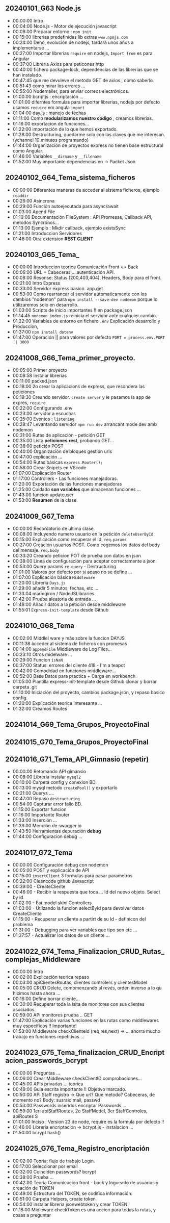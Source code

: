 ## 20240101_G63 Node.js
- 00:00:00 Intro
- 00:04:00 Node.js - Motor de ejecución javascript
- 00:08:00 Preparar entorno : `npm init`
- 00:15:00 librerias predefinidas lib extras `www.npmjs.com`
- 00:24:00 Deno, evolución de nodejs, tardarà unos años a implementarse …
- 00:27:00 Importar librerias `require` en nodejs, `Import from` es para Angular
- 00:37:00 Libreria Axios para peticones  http
- 00:40:00 fichero package-lock, dependencias de las librerias que se han instalado.
- 00:47:45 que me devuleve el metodo GET de axios , como saberlo.
- 00:51:43 como mirar los errores ...
- 00:55:00 Nodemailer, para enviar correos electrónicos.
- 01:00:00 bcriptjs :  encriptación …
- 01:01:00 diferntes formulas para importar librerias, nodejs por defecto usamos `require` em angula `import`
- 01:04:00 day.js :  manejo de fechas
- 01:11:00 Como **modularizamos nuestro codigo** , creamos librerias.
- 01:16:00 exportacion de funciones...
- 01:22:00 importación de lo que hemos exportado.
- 01:28:00 Destructuring, quedarme solo con las claves que me interesan. (ychannel 10 minutos programando)
- 01:44:00 Organización de proyectos express no tienen base estructural como Angular.
- 01:46:00 Variables `__dirname` y `__filename`
- 01:52:00 Muy importante dependencias en -> Packet Json 

## 20240102_G64_Tema_sistema_ficheros
- 00:00:00 Diferentes maneras de acceder al sistema ficheros, ejemplo `readdir`
- 00:26:00 Asíncrona
- 00:29:00 Función autoejecutada para async/await
- 01:03:00 Apend File
- 01:10:00 Documentación FileSystem : API Promesas, Callback API, metodos Syncronos...
- 01:13:00 Ejemplo : Mkdir callback, ejemplo existsSync
- 01:21:00 Introduccion Servidores
- 01:46:00 Otra extension **REST CLIENT**

## 20240103_G65_Tema_
- 00:00:00 Introduccion teorica Comunicación Front <-> Back
- 00:06:00 URL + Cabeceras ... autenticación API.
- 00:08:00 Resonse: Status (200,403,404), Headers, Body para el front.
- 00:21:00 Intro Express
- 00:33:00 Servidor express basico. app.get
- 00:53:00 Como rearrancar el servidor automaticamente con los cambios "nodemon" para 
            `npm install --save-dev nodemon` porque lo utilizaremos solo en desarrollo.
- 01:03:00 Scripts de inicio importantes !! en package.json
- 01:14:45 `nodemon index.js` reinicia el servidor ante cualquier cambio.
- 01:22:00 Variables de entorno en fichero `.env` Explicación desarrollo y Produccion, 
- 01:37:00 `npm install dotenv`
- 01:47:00 Operación || para valores por defecto `PORT = process.env.PORT || 3000`

## 20241008_G66_Tema_primer_proyecto.
- 00:05:00 Primer proyecto
- 00:08:58 Instalar librerias
- 00:11:00 packed.json
- 00:18:00 2o crear la aplicacions de express, que resondera las peticiones
- 00:19:30 Creando servidor. `create server` y le pasamos la app de expres, `require`
- 00:22:00 Configurando .env
- 00:23:00 servidor a escuchar.
- 00:25:00 Eventos : `listening`
- 00:28:47 Levantando servidor `npm run dev` arrancant mode dev amb nodemon
- 00:31:00 Rutas de aplicación - petición GET
- 00:35:00 Lista **peticiones.rest**, probando GET...
- 00:38:00 petición POST
- 00:40:00 Organización de bloques gestión urls
- 00:47:00 explicación ...
- 00:54:00 Rutas bàsicas `express.Router();`
- 00:58:00 Crear Snipets en VScode 
- 01:07:00 Explicación Router
- 01:17:00 Controllers - Las funciones manejadoras.
- 01:20:00 Exportación de las funciones manejadoras
- 01:25:00 Cuidado **son variables** que almacenan funciones ...
- 01:43:00 funcion updateuser 
- 01:53:00 **Resumen** de la clase.

## 20241009_G67_Tema
- 00:00:00 Recordatorio de ultima clase.
- 00:08:00 Incluyendo numero usuario en la petición `deleteUserById`
- 00:15:00 Explicación como recuperar el Id, `req.params`
- 00:27:00 Creación usuarios POST. Como cogemos los datos del body del mensaje. `req.body`
- 00:33:20 Creando peticion POT de prueba con datos en json
- 00:38:00 Linea de configuración para aceptar correctamente a json
- 00:53:00 Query params `re.query` - Destructuring
- 01:01:00 Valores por defecto por si acaso no se define ...
- 01:07:00 Explicación básica `Middleware`
- 01:20:00 Libreria `Days.js`
- 01:29:00 añadir 5 minutos, fechas, etc ...
- 01:33:04 mariogiron / NodeJSLibraries
- 01:42:00 Prueba aleatoria de entrada ...
- 01:48:00 Añadir datos a la petición desde middleware
- 01:55:01 `Express-init-template` desde Github

## 20241010_G68_Tema
- 00:02:00 Middlel ware y más sobre la funcion DAYJS
- 00:11:38 àcceder al sistema de ficheros con promesas
- 00:14:00 `appendFile` Middleware de Log Files...
- 00:23:10 Otros midelware ...
- 00:29:00 Funcion `isNaN`
- 00:37:00 Status: errores del cliente 418 - I'm a teapot
- 00:42:00 Comodidad en funciones middleware...
- 00:52:00 Base Datos para practica + Carga en workbench
- 01:05:00 Plantilla express-init-template desde Github clonar y borrar carpeta .git
- 01:10:00 Iniciación del proyecto, cambios package.json, y repaso basico config.
- 01:20:00 Explicación teorica interesante ...
- 01:32:00 Creamos Routes

## 20241014_G69_Tema_Grupos_ProyectoFinal
## 20241015_G70_Tema_Grupos_ProyectoFinal


## 20241016_G71_Tema_API_Gimnasio (repetir)
- 00:00:00 Retomando API gimansio
- 00:08:00 Libreria instalar `mysql2`
- 00:10:00 Carpeta config y conexion BD.
- 00:13:00 mysql metodo `createPool()` y exportarlo
- 00:21:00 Querys ....
- 00:47:00 Repaso `destructuring`
- 00:54:00 Capturar error fallo BD.
- 01:15:00 Exportar funcion
- 01:16:00 Importante Router
- 01:33:00 Inserción ...
- 01:39:00 Mención de swagger.io
- 01:43:50 Herramientas depuración **debug**
- 01:44:00 Configuracion debug ...


## 20241017_G72_Tema
- 00:00:00 Configuración debug con nodemon
- 00:05:00 POST y explicación de API
- 00:15:00 `insertClient` 3 formulas para pasar parametros
- 00:22:00 Cleancode github Javascript
- 00:39:00 - CreateCliente
- 00:46:00 - Recibir la respuesta que toca ... Id del nuevo objeto. Select by id
- 01:02:00 - Fat model skini Controllers
- 01:03:00 - Utilzando la funcion selectById para devolver datos CreateCliente
- 01:15:00 - Recuperar un cliente a partirt de su Id - definicon del problema
- 01:31:00 - Debugging para ver variables que tipo son etc ...
- 01:37:57 - Actualizar los datos de un cliente ...

## 20241022_G74_Tema_Finalizacion_CRUD_Rutas_complejas_Middleware
- 00:00:00 Intro
- 00:02:00 Explicación teorica repaso
- 00:03:00 apiClientesRoutas, clientes controlers y clientesModel
- 00:05:00 CRUD Delete, comomenzando al revés, orden inverso a lo qu hicimos hasta ahora ...
- 00:16:00 Define borrar cliente... 
- 00:30:00 Recuperar toda la lsita de monitores con sus clientes asociados.
- 00:59:00 APi monitores prueba .. GET
- 01:47:00 Explicación varias funciones en las rutas como middlewares muy especificos !! Importante!
- 01:53:00 Middleware checkClienteId (req,res,next) => ... ahorra mucho trabajo en funciones repetitivas ...

## 20241023_G75_Tema_finalizacion_CRUD_Encriptacion_passwords_bcrypt
- 00:00:00 Preguntas ...
- 00:06:00 Crear Middleware checkClientID comprobaciones...
- 00:45:00 APIs privadas ... teorica
- 00:49:00 Guia escrita importante !! Objetivo marcado.
- 00:50:00 API Staff registro -> Que url? Que metodo? Cabeceras, de momento no? Body: susraio mail, passwd 
- 00:53:00 Passwords inseridos encriptar Passwords ...
- 00:59:00 1er: apiStaffRoutes, 2o StaffModel, 3er StaffControles, apiRoutes S
- 01:01:00 Inciso : Version 23 de node, require es la formula por defecto !!
- 01:46:00 Libreria encriptación -> bcrypt.js - instalacion ...
- 01:50:00 bcrypt.hash()

## 20241025_G76_Tema_Registro_encriptación
- 00:02:00 Teoria: flujo de trabajo Login.
- 00:17:00 Seleccionar por email
- 00:32:00 Coinciden passwords? bcrypt
- 00:38:00 Prueba ...
- 00:42:00 Teoria Comunicacion front - back y logueado de usuarios y creación de TOKEN
- 00:49:00 Estructura del TOKEN, se codifica información: 
- 00:51:00 Carpeta Helpers, create token
- 00:54:00 instalar libreria jsonwebtoken y crear TOKEN
- 01:18:00 Midleware checkToken es una accion para todas la rutas, y cosas a preguntar
